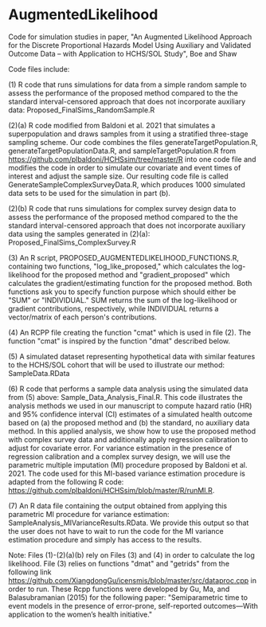 # AugmentedLikelihood
Code for simulation studies in paper, "An Augmented Likelihood Approach for the Discrete Proportional Hazards Model Using Auxiliary and Validated Outcome Data – with Application to HCHS/SOL Study", Boe and Shaw

Code files include:

(1) R code that runs simulations for data from a simple random sample to assess the performance of the proposed method compared to the the standard interval-censored approach that does not incorporate auxiliary data: Proposed_FinalSims_RandomSample.R

(2)(a) R code modified from Baldoni et al. 2021 that simulates a superpopulation and draws samples from it using a stratified three-stage sampling scheme. Our code combines the files generateTargetPopulation.R, generateTargetPopulationData.R, and sampleTargetPopulation.R  from https://github.com/plbaldoni/HCHSsim/tree/master/R into one code file and modifies the code in order to simulate our covariate and event times of interest and adjust the sample size. Our resulting code file is called GenerateSampleComplexSurveyData.R, which produces 1000 simulated data sets to be used for the simulation in part (b).

(2)(b) R code that runs simulations for complex survey design data to assess the performance of the proposed method compared to the the standard interval-censored approach that does not incorporate auxiliary data using the samples generated in (2)(a): Proposed_FinalSims_ComplexSurvey.R

(3) An R script, PROPOSED_AUGMENTEDLIKELIHOOD_FUNCTIONS.R, containing two functions, "log_like_proposed," which calculates the log-likelihood for the proposed method and "gradient_proposed" which calculates the gradient/estimating function for the proposed method. Both functions ask you to specify function purpose which should either be "SUM" or "INDIVIDUAL." SUM returns the sum of the log-likelihood or gradient contributions, respectively, while INDIVIDUAL returns a vector/matrix of each person's contributions.

(4) An RCPP file creating the function "cmat" which is used in file (2). The function "cmat" is inspired by the function "dmat" described below.

(5) A simulated dataset representing hypothetical data with similar features to the HCHS/SOL cohort that will be used to illustrate our method: SampleData.RData

(6) R code that performs a sample data analysis using the simulated data from (5) above: Sample_Data_Analysis_Final.R. This code illustrates the analysis methods we used in our manuscript to compute hazard ratio (HR) and 95% confidence interval (CI) estimates of a simulated health outcome based on (a) the proposed method and (b) the standard, no auxiliary data method. In this applied analysis, we show how to use the proposed method with complex survey data and additionally apply regression calibration to adjust for covariate error. For variance estimation in the presence of regression calibration and a complex survey design, we will use the parametric multiple imputation (MI) procedure proposed by Baldoni et al. 2021. The code used for this MI-based variance estimation procedure is adapted from the following R code: https://github.com/plbaldoni/HCHSsim/blob/master/R/runMI.R. 

(7) An R data file containing the output obtained from applying this parametric MI procedure for variance estimation: SampleAnalysis_MIVarianceResults.RData. We provide this output so that the user does not have to wait to run the code for the MI variance estimation procedure and simply has access to the results. 

Note: Files (1)-(2)(a)(b) rely on Files (3) and (4) in order to calculate the log likelihood. File (3) relies on functions "dmat" and "getrids" from the following link https://github.com/XiangdongGu/icensmis/blob/master/src/dataproc.cpp in order to run. These Rcpp functions were developed by Gu, Ma, and Balasubramanian (2015) for the following paper: "Semiparametric time to event models in the presence of error-prone, self-reported outcomes—With application to the women’s health initiative."

